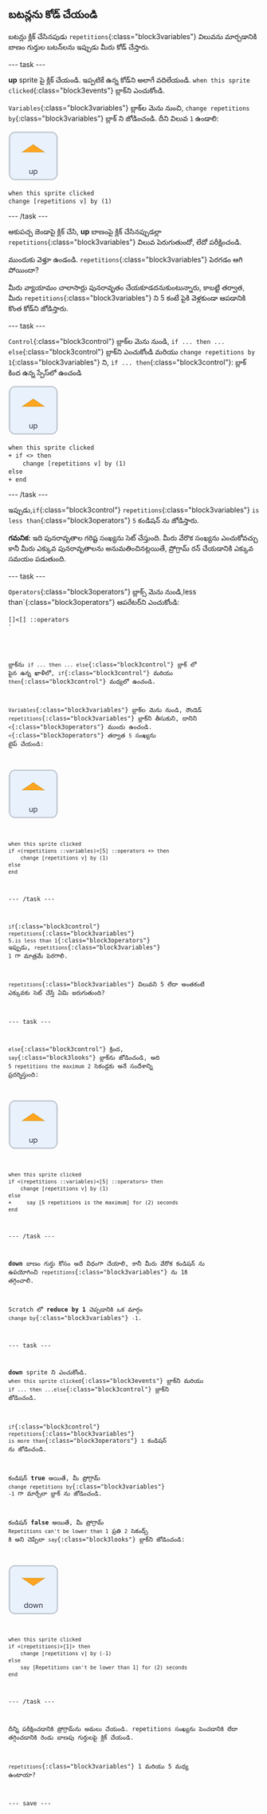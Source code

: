 ## బటన్లను కోడ్ చేయండి

బటన్లు క్లిక్ చేసినపుడు `repetitions`{:class="block3variables"} విలువను మార్చడానికి బాణం గుర్తుల బటన్‌లను ఇప్పుడు మీరు కోడ్ చేస్తారు.

--- task ---

**up** sprite పై క్లిక్ చేయండి. ఇప్పటికే ఉన్న కోడ్‌ని అలాగే వదిలేయండి. `when this sprite clicked`{:class="block3events"} బ్లాక్‌ని ఎంచుకోండి.

`Variables`{:class="block3variables"} బ్లాక్‌ల మెను నుంచి, `change repetitions by`{:class="block3variables"} బ్లాక్ ని జోడించండి. దీని విలువ `1` ఉండాలి:

![Up బాణం sprite చిహ్నం](images/up_arrow_sprite.png)

```blocks3
when this sprite clicked
change [repetitions v] by (1)
```

--- /task ---

ఆకుపచ్చ జెండాపై క్లిక్ చేసి, **up** బాణంపై క్లిక్ చేసినప్పుడల్లా `repetitions`{:class="block3variables"} విలువ పెరుగుతుందో, లేదో పరీక్షించండి.

ముందుకు వెళ్తూ ఉండండి. `repetitions`{:class="block3variables"} పెరగడం ఆగి పోయిందా?

మీరు వ్యాయామం చాలాసార్లు పునరావృతం చేయకూడదనుకుంటున్నారు, కాబట్టి తర్వాత, మీరు `repetitions`{:class="block3variables"} ని 5 కంటే పైకి వెళ్లకుండా ఆపడానికి కొంత కోడ్‌ని జోడిస్తారు.

--- task ---

`Control`{:class="block3control"} బ్లాక్‌ల మెను నుండి, `if ... then ... else`{:class="block3control"} బ్లాక్‌ని ఎంచుకోండి మరియు `change repetitions by 1`{:class="block3variables"} ని, `if ... then`{:class="block3control"}: బ్లాక్ కింద ఉన్న స్పేస్‌లో ఉంచండి

![Up బాణం sprite చిహ్నం](images/up_arrow_sprite.png)

```blocks3
when this sprite clicked
+ if <> then
    change [repetitions v] by (1)
else
+ end
```

--- /task ---

ఇప్పుడు,`if`{:class="block3control"} `repetitions`{:class="block3variables"} `is less than`{:class="block3operators"} `5` కండిషన్ ను జోడిస్తారు.

**గమనిక:** ఇది పునరావృతాల గరిష్ట సంఖ్యను సెట్ చేస్తుంది. మీరు వేరొక సంఖ్యను ఎంచుకోవచ్చు కానీ మీరు ఎక్కువ పునరావృతాలను అనుమతించినట్లయితే, ప్రోగ్రామ్ రన్ చేయడానికి ఎక్కువ సమయం పడుతుంది.

--- task ---

`Operators`{:class="block3operators"} బ్లాక్స్ మెను నుండి,</code>less than`{:class="block3operators"} ఆపరేటర్‌ని ఎంచుకోండి:</p>

<pre><code class="blocks3">[]<[] ::operators
`</pre>

బ్లాక్‌ను `if ... then ... else`{:class="block3control"} బ్లాక్ లో పైన ఉన్న ఖాళీలో, `if`{:class="block3control"} మరియు `then`{:class="block3control"} మధ్యలో ఉంచండి.

`Variables`{:class="block3variables"} బ్లాక్‌ల మెను నుండి, రౌండెడ్ `repetitions`{:class="block3variables"} బ్లాక్‌ని తీసుకుని, దానిని `<`{:class="block3operators"} ముందు ఉంచండి. `<`{:class="block3operators"} తర్వాత `5` సంఖ్యను టైప్ చేయండి:

![Up బాణం sprite చిహ్నం](images/up_arrow_sprite.png)

```blocks3
when this sprite clicked
if <(repetitions ::variables)<[5] ::operators +> then
    change [repetitions v] by (1)
else
end
```

--- /task ---

`if`{:class="block3control"} `repetitions`{:class="block3variables"} `5`.`is less than 1`{:class="block3operators"} ఇప్పుడు, `repetitions`{:class="block3variables"} `1` గా మాత్రమే పెరగాలి.

`repetitions`{:class="block3variables"} విలువని 5 లేదా అంతకంటే ఎక్కువకు సెట్ చేస్తే ఏమి జరుగుతుంది?

--- task ---

`else`{:class="block3control"} క్రింద, `say`{:class="block3looks"} బ్లాక్‌ను జోడించండి, అది `5 repetitions the maximum` `2` సెకండ్లకు అనే సందేశాన్ని ప్రదర్శిస్తుంది:

![Up బాణం sprite చిహ్నం](images/up_arrow_sprite.png)

```blocks3
when this sprite clicked
if <(repetitions ::variables)<[5] ::operators> then
    change [repetitions v] by (1)
else
+     say [5 repetitions is the maximum] for (2) seconds
end
```

--- /task ---

**down** బాణం గుర్తు కోసం అదే విధంగా చేయాలి, కానీ మీరు వేరొక కండిషన్ ను ఉపయోగించి `repetitions`{:class="block3variables"} ను 1కి తగ్గించాలి.

Scratch లో **reduce by 1** చెప్పడానికి ఒక మార్గం `change by`{:class="block3variables"} `-1`.

--- task ---

**down** sprite ని ఎంచుకోండి. `when this sprite clicked`{:class="block3events"} బ్లాక్‌ని మరియు `if ... then ...else`{:class="block3control"} బ్లాక్‌ని జోడించండి.

`if`{:class="block3control"} `repetitions`{:class="block3variables"} `is more than`{:class="block3operators"} `1` కండిషన్ ను జోడించండి.

కండిషన్ **true** అయితే, మీ ప్రోగ్రామ్ `change repetitions by`{:class="block3variables"} `-1` గా మార్చేలా బ్లాక్ ను జోడించండి.

కండిషన్ **false** అయితే, మీ ప్రోగ్రామ్ `Repetitions can't be lower than 1` ప్రతి `2` సెకండ్స్ కి అని చెప్పేలా `say`{:class="block3looks"} బ్లాక్‌ని జోడించండి:

![Down బాణం sprite చిహ్నం](images/down_arrow_sprite.png)

```blocks3
when this sprite clicked
if <(repetitions)>[1]> then
    change [repetitions v] by (-1)
else
    say [Repetitions can't be lower than 1] for (2) seconds
end
```

--- /task ---

దీన్ని పరీక్షించడానికి ప్రోగ్రామ్‌ను అమలు చేయండి. repetitions సంఖ్యను పెంచడానికి లేదా తగ్గించడానికి రెండు బాణపు గుర్తులపై క్లిక్ చేయండి.

`repetitions`{:class="block3variables"} 1 మరియు 5 మధ్య ఉంటాయా?

--- save ---
